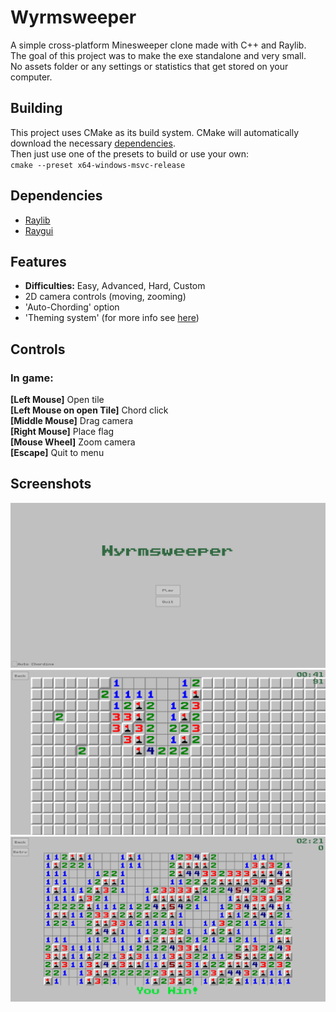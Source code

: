 # Wyrmsweeper

A simple cross-platform Minesweeper clone made with C++ and Raylib.  
The goal of this project was to make the exe standalone and very small.  
No assets folder or any settings or statistics that get stored on your computer.

## Building

This project uses CMake as its build system. CMake will automatically download the
necessary [dependencies](#dependencies).  
Then just use one of the presets to build or use your own:  
`cmake --preset x64-windows-msvc-release`

## Dependencies

- [Raylib](https://github.com/raysan5/raylib)
- [Raygui](https://github.com/raysan5/raygui)

## Features

- **Difficulties:** Easy, Advanced, Hard, Custom
- 2D camera controls (moving, zooming)
- 'Auto-Chording' option
- 'Theming system' (for more info see [here](assets/README.md))

## Controls

### In game:

**[Left Mouse]** Open tile  
**[Left Mouse on open Tile]** Chord click  
**[Middle Mouse]** Drag camera  
**[Right Mouse]** Place flag  
**[Mouse Wheel]** Zoom camera  
**[Escape]** Quit to menu

## Screenshots

![Screenshot 1](assets/screenshots/screenshot1.png)
![Screenshot 2](assets/screenshots/screenshot2.png)
![Screenshot 2](assets/screenshots/screenshot3.png)